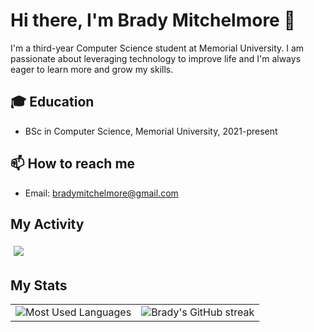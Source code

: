 # Hi there, I'm Brady Mitchelmore 👋

I'm a third-year Computer Science student at Memorial University. I am passionate about leveraging technology to improve life and I'm always eager to learn more and grow my skills.

## 🎓 Education

- BSc in Computer Science, Memorial University, 2021-present

## 📫 How to reach me

- Email: bradymitchelmore@gmail.com

## My Activity
<img src="https://wakatime.com/share/@bmitch44/e87ce4cf-94a1-49d8-9d5b-48bf718f489d.svg" style="background-color: #fff; margin: 5px;"></img>

## My Stats
<table>
  <tr>
    <td><img src="https://github-readme-stats.vercel.app/api/wakatime?username=bmitch44" alt="Most Used Languages" ></td>
    <td valign="top"><img src="https://github-readme-stats.vercel.app/api?username=Bmitch44&show_icons=true&show=reviews,discussions_started,discussions_answered,prs_merged,prs_merged_percentage" alt="Brady's GitHub streak"></td>
  </tr>
  <tr>

  </tr>
</table>
  
